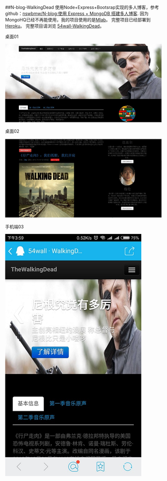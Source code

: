 ##N-blog-WalkingDead
使用Node+Express+Bootsrap实现的多人博客，参考github：<a href="https://github.com/nswbmw/N-blog">nswbmw/N-blog:使用 Express + MongoDB 搭建多人博客</a>.
因为MongoHQ已经不再能使用，我的项目使用的是<a href="https://mlab.com">Mlab</a>。
完整项目已经部署到<a href="https://dashboard.heroku.com/">Heroku</a>。
完整项目请浏览
<a href="https://my-walkingdead.herokuapp.com/">54wall-WalkingDead</a>。

桌面01

![桌面01](https://github.com/54wall/N-blog-WalkingDead/blob/master/readme_resouce/N-Blog-WalkingDeading_01.jpg)

桌面02

![桌面02](https://github.com/54wall/N-blog-WalkingDead/blob/master/readme_resouce/N-Blog-WalkingDeading_02.jpg)

手机端03

![手机端03](https://github.com/54wall/N-blog-WalkingDead/blob/master/readme_resouce/N-Blog-WalkingDeading_03.jpg)
